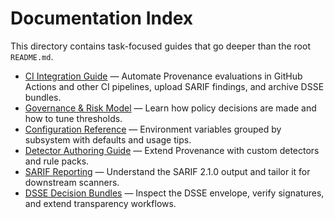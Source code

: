 # Documentation Index

This directory contains task-focused guides that go deeper than the root `README.md`.

- [CI Integration Guide](ci-integration.md) — Automate Provenance evaluations in GitHub Actions and other CI pipelines, upload SARIF findings, and archive DSSE bundles.
- [Governance & Risk Model](governance-and-risk-model.md) — Learn how policy decisions are made and how to tune thresholds.
- [Configuration Reference](configuration.md) — Environment variables grouped by subsystem with defaults and usage tips.
- [Detector Authoring Guide](detector-authoring.md) — Extend Provenance with custom detectors and rule packs.
- [SARIF Reporting](sarif-reporting.md) — Understand the SARIF 2.1.0 output and tailor it for downstream scanners.
- [DSSE Decision Bundles](dsse-decision-bundles.md) — Inspect the DSSE envelope, verify signatures, and extend transparency workflows.

